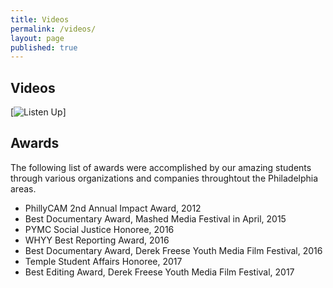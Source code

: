 ```yaml
---
title: Videos
permalink: /videos/
layout: page
published: true
---
```


## Videos

[![Listen Up](https://youtu.be/mR1lpnaqWKM)]





## Awards

The following list of awards were accomplished by our amazing students through various organizations and companies throughtout the Philadelphia areas. 

- PhillyCAM 2nd Annual Impact Award, 2012 
- Best Documentary Award, Mashed Media Festival in April, 2015
- PYMC Social Justice Honoree, 2016 
- WHYY Best Reporting Award, 2016
- Best Documentary Award, Derek Freese Youth Media Film Festival, 2016
- Temple Student Affairs Honoree, 2017
- Best Editing Award, Derek Freese Youth Media Film Festival, 2017
